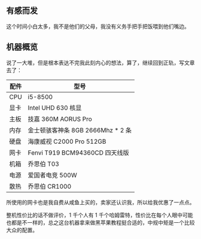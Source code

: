 ## 有感而发

这个时间小白太多，我不是他们的父母，我没有义务手把手把饭喂到他们嘴边。

## 机器概览

说了一大堆，但是根本表达不完我此刻内心的想法，算了，继续回到正轨，写文章去了：

| 配件 | 型号                              |
| ---- | --------------------------------- |
| CPU  | i5-8500                           |
| 显卡 | Intel UHD 630 核显                |
| 主板 | 技嘉 360M AORUS Pro               |
| 内存 | 金士顿骇客神条 8GB 2666Mhz * 2 条 |
| 硬盘 | 海康威视 C2000 Pro 512GB          |
| 网卡 | Fenvi T919 BCM94360CD 四天线版    |
| 机箱 | 乔思伯 T03                        |
| 电源 | 爱国者电竞 500W                   |
| 散热 | 乔思伯 CR1000                     |

所使用的网卡也是我自费从咸鱼上买的，卖家还认识我，所以给我优惠了一点点。

整机性价比的话不做评价，1 千个人有 1 千个哈姆雷特，性价比在每个人眼中可能也都是不一样的，总之这台机器拿来做黑苹果教程挺合适的，中规中矩是一个比较大众的配置。